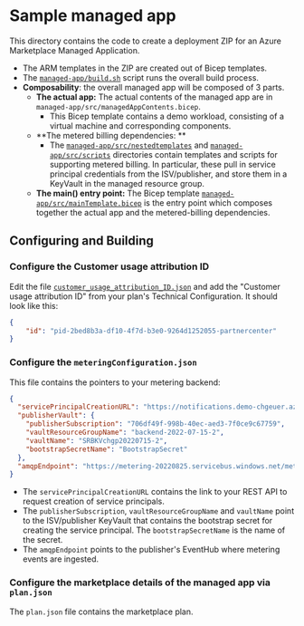 # Sample managed app

This directory contains the code to create a deployment ZIP for an Azure Marketplace Managed Application. 

- The ARM templates in the ZIP are created out of Bicep templates.
- The [`managed-app/build.sh`](build.sh) script runs the overall build process.
- **Composability**: the overall managed app will be composed of 3 parts. 
  - **The actual app:** The actual contents of the managed app are in `managed-app/src/managedAppContents.bicep`. 
    - This Bicep template contains a demo workload, consisting of a virtual machine and corresponding components.
  - **The metered billing dependencies: ** 
    - The [`managed-app/src/nestedtemplates`](src/nestedtemplates) and [`managed-app/src/scripts`](src/scripts) directories contain templates and scripts for supporting metered billing. In particular, these pull in service principal credentials from the ISV/publisher, and store them in a KeyVault in the managed resource group.
  - **The main() entry point:** The Bicep template [`managed-app/src/mainTemplate.bicep`](src/mainTemplate.bicep) is the entry point which composes together the actual app and the metered-billing dependencies.

## Configuring and Building

### Configure the Customer usage attribution ID

Edit the file [`customer_usage_attribution_ID.json`](./customer_usage_attribution_ID.json) and add the "Customer usage attribution ID" from your plan's Technical Configuration. It should look like this:

```json
{
	"id": "pid-2bed8b3a-df10-4f7d-b3e0-9264d1252055-partnercenter"
}
```

### Configure the `meteringConfiguration.json` 

This file contains the pointers to your metering backend:

```json
{
  "servicePrincipalCreationURL": "https://notifications.demo-chgeuer.azureisv.com",
  "publisherVault": {
    "publisherSubscription": "706df49f-998b-40ec-aed3-7f0ce9c67759",
    "vaultResourceGroupName": "backend-2022-07-15-2",
    "vaultName": "SRBKVchgp20220715-2",
    "bootstrapSecretName": "BootstrapSecret"
  },
  "amqpEndpoint": "https://metering-20220825.servicebus.windows.net/metering"
}
```

  - The `servicePrincipalCreationURL` contains the link to your REST API to request creation of service principals.
  - The `publisherSubscription`, `vaultResourceGroupName` and `vaultName` point to the ISV/publisher KeyVault that contains the bootstrap secret for creating the service principal. The `bootstrapSecretName` is the name of the secret.
  - The `amqpEndpoint` points to the publisher's EventHub where metering events are ingested.

### Configure the marketplace details of the managed app via `plan.json`

The `plan.json` file contains the marketplace plan. 